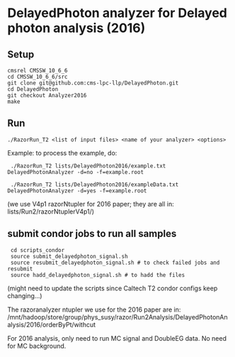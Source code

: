 DelayedPhoton analyzer for Delayed photon analysis (2016)
=============

Setup
-------------

    cmsrel CMSSW_10_6_6
    cd CMSSW_10_6_6/src
    git clone git@github.com:cms-lpc-llp/DelayedPhoton.git
    cd DelayedPhoton
    git checkout Analyzer2016
    make

Run
-------------

    ./RazorRun_T2 <list of input files> <name of your analyzer> <options>    

Example: to process the example, do:
	
     ./RazorRun_T2 lists/DelayedPhoton2016/example.txt DelayedPhotonAnalyzer -d=no -f=example.root
     
     ./RazorRun_T2 lists/DelayedPhoton2016/exampleData.txt DelayedPhotonAnalyzer -d=yes -f=example.root

(we use V4p1 razorNtupler for 2016 paper; they are all in: lists/Run2/razorNtuplerV4p1/)

submit condor jobs to run all samples 
-------------

     cd scripts_condor
     source submit_delayedphoton_signal.sh
     source resubmit_delayedphoton_signal.sh # to check failed jobs and resubmit
     source hadd_delayedphoton_signal.sh # to hadd the files
    
(might need to update the scripts since Caltech T2 condor configs keep changing...)

The razoranalyzer ntupler we use for the 2016 paper are in: /mnt/hadoop/store/group/phys_susy/razor/Run2Analysis/DelayedPhotonAnalysis/2016/orderByPt/withcut

For 2016 analysis, only need to run MC signal and DoubleEG data. No need for MC background.

